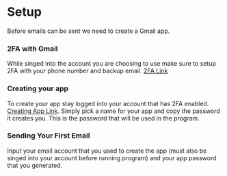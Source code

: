 

# Setup 

Before emails can be sent we need to create a Gmail app. 
### 2FA with Gmail

While singed into the account you are choosing to use make sure to setup 2FA with your phone number and backup email. 
[2FA Link](https://myaccount.google.com/?utm_source=account-marketing-page&utm_medium=go-to-account-button&pli=1)

### Creating your app 

To create your app stay logged into your account that has 2FA enabled. [Creating App Link](https://myaccount.google.com/apppasswords?rapt=AEjHL4M851Ygpt5C3h8Q_YGmk2UgwmPKlWJCLFSNZnDPojSCjbKL4q846tGNAyivbrAUWVkWr8f3ktfz1sjLPYQqBDZoGlQbYgNOBZo-u_58yTRNkRdApR8). Simply pick a name for your app and copy the password it creates you. This is the password that will be used in the program. 

### Sending Your First Email

Input your email account that you used to create the app (must also be singed into your account before running program) and your app password that you generated. 

